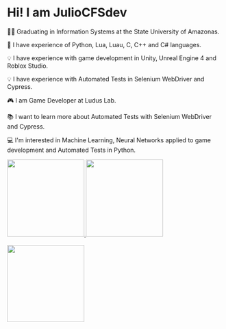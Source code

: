 # Hi! I am JulioCFSdev

  
  👨‍🎓 Graduating in Information Systems at the State University of Amazonas.
  
  🧠 I have experience of Python, Lua, Luau, C, C++ and C# languages.
  
  💡 I have experience with game development in Unity, Unreal Engine 4 and Roblox Studio.

  💡 I have experience with Automated Tests in Selenium WebDriver and Cypress.
  
  🎮 I am Game Developer at Ludus Lab.
  
  📚 I want to learn more about Automated Tests with Selenium WebDriver and Cypress.
  
  💻 I'm interested in Machine Learning, Neural Networks applied to game development and Automated Tests in Python.
  
  

<div>
  <a href="https>//https://github.com/JulioCFSdev">
  <img height="180cm" src="https://github-readme-stats.vercel.app/api?username=JulioCFSdev&show_icons=true&theme=cobalt&include_all_commits=true&count_private=true"/>
  <img height="180cm" src="https://github-readme-stats.vercel.app/api/top-langs/?username=JulioCFSdev&layout=compact&langs_count=18&theme=cobalt"/>
<div>
  
<br>
   <img height="180em" src="https://github-readme-streak-stats.herokuapp.com?user=JulioCFSdev&theme=cobalt&date_format=M%20j%5B%2C%20Y%5D"/>
<br>
